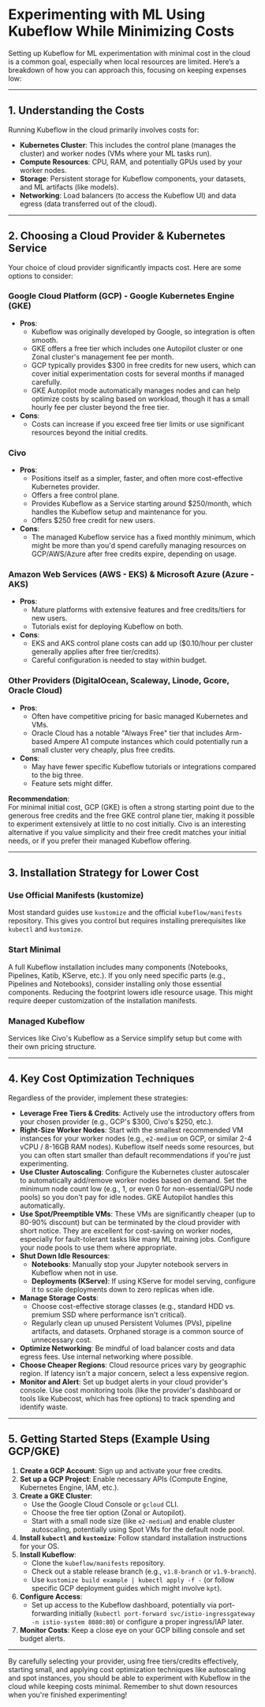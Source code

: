 # Experimenting with ML Using Kubeflow While Minimizing Costs

Setting up Kubeflow for ML experimentation with minimal cost in the cloud is a common goal, especially when local resources are limited. Here’s a breakdown of how you can approach this, focusing on keeping expenses low:

---

## 1. Understanding the Costs

Running Kubeflow in the cloud primarily involves costs for:

- **Kubernetes Cluster**: This includes the control plane (manages the cluster) and worker nodes (VMs where your ML tasks run).
- **Compute Resources**: CPU, RAM, and potentially GPUs used by your worker nodes.
- **Storage**: Persistent storage for Kubeflow components, your datasets, and ML artifacts (like models).
- **Networking**: Load balancers (to access the Kubeflow UI) and data egress (data transferred out of the cloud).

---

## 2. Choosing a Cloud Provider & Kubernetes Service

Your choice of cloud provider significantly impacts cost. Here are some options to consider:

### Google Cloud Platform (GCP) - Google Kubernetes Engine (GKE)
- **Pros**:
  - Kubeflow was originally developed by Google, so integration is often smooth.
  - GKE offers a free tier which includes one Autopilot cluster or one Zonal cluster's management fee per month.
  - GCP typically provides $300 in free credits for new users, which can cover initial experimentation costs for several months if managed carefully.
  - GKE Autopilot mode automatically manages nodes and can help optimize costs by scaling based on workload, though it has a small hourly fee per cluster beyond the free tier.
- **Cons**:
  - Costs can increase if you exceed free tier limits or use significant resources beyond the initial credits.

### Civo
- **Pros**:
  - Positions itself as a simpler, faster, and often more cost-effective Kubernetes provider.
  - Offers a free control plane.
  - Provides Kubeflow as a Service starting around $250/month, which handles the Kubeflow setup and maintenance for you.
  - Offers $250 free credit for new users.
- **Cons**:
  - The managed Kubeflow service has a fixed monthly minimum, which might be more than you'd spend carefully managing resources on GCP/AWS/Azure after free credits expire, depending on usage.

### Amazon Web Services (AWS - EKS) & Microsoft Azure (Azure - AKS)
- **Pros**:
  - Mature platforms with extensive features and free credits/tiers for new users.
  - Tutorials exist for deploying Kubeflow on both.
- **Cons**:
  - EKS and AKS control plane costs can add up ($0.10/hour per cluster generally applies after free tier/credits).
  - Careful configuration is needed to stay within budget.

### Other Providers (DigitalOcean, Scaleway, Linode, Gcore, Oracle Cloud)
- **Pros**:
  - Often have competitive pricing for basic managed Kubernetes and VMs.
  - Oracle Cloud has a notable "Always Free" tier that includes Arm-based Ampere A1 compute instances which could potentially run a small cluster very cheaply, plus free credits.
- **Cons**:
  - May have fewer specific Kubeflow tutorials or integrations compared to the big three.
  - Feature sets might differ.

**Recommendation**:  
For minimal initial cost, GCP (GKE) is often a strong starting point due to the generous free credits and the free GKE control plane tier, making it possible to experiment extensively at little to no cost initially. Civo is an interesting alternative if you value simplicity and their free credit matches your initial needs, or if you prefer their managed Kubeflow offering.

---

## 3. Installation Strategy for Lower Cost

### Use Official Manifests (kustomize)
Most standard guides use `kustomize` and the official `kubeflow/manifests` repository. This gives you control but requires installing prerequisites like `kubectl` and `kustomize`.

### Start Minimal
A full Kubeflow installation includes many components (Notebooks, Pipelines, Katib, KServe, etc.). If you only need specific parts (e.g., Pipelines and Notebooks), consider installing only those essential components. Reducing the footprint lowers idle resource usage. This might require deeper customization of the installation manifests.

### Managed Kubeflow
Services like Civo's Kubeflow as a Service simplify setup but come with their own pricing structure.

---

## 4. Key Cost Optimization Techniques

Regardless of the provider, implement these strategies:

- **Leverage Free Tiers & Credits**: Actively use the introductory offers from your chosen provider (e.g., GCP's $300, Civo's $250, etc.).
- **Right-Size Worker Nodes**: Start with the smallest recommended VM instances for your worker nodes (e.g., `e2-medium` on GCP, or similar 2-4 vCPU / 8-16GB RAM nodes). Kubeflow itself needs some resources, but you can often start smaller than default recommendations if you're just experimenting.
- **Use Cluster Autoscaling**: Configure the Kubernetes cluster autoscaler to automatically add/remove worker nodes based on demand. Set the minimum node count low (e.g., 1, or even 0 for non-essential/GPU node pools) so you don't pay for idle nodes. GKE Autopilot handles this automatically.
- **Use Spot/Preemptible VMs**: These VMs are significantly cheaper (up to 80-90% discount) but can be terminated by the cloud provider with short notice. They are excellent for cost-saving on worker nodes, especially for fault-tolerant tasks like many ML training jobs. Configure your node pools to use them where appropriate.
- **Shut Down Idle Resources**:
  - **Notebooks**: Manually stop your Jupyter notebook servers in Kubeflow when not in use.
  - **Deployments (KServe)**: If using KServe for model serving, configure it to scale deployments down to zero replicas when idle.
- **Manage Storage Costs**:
  - Choose cost-effective storage classes (e.g., standard HDD vs. premium SSD where performance isn't critical).
  - Regularly clean up unused Persistent Volumes (PVs), pipeline artifacts, and datasets. Orphaned storage is a common source of unnecessary cost.
- **Optimize Networking**: Be mindful of load balancer costs and data egress fees. Use internal networking where possible.
- **Choose Cheaper Regions**: Cloud resource prices vary by geographic region. If latency isn't a major concern, select a less expensive region.
- **Monitor and Alert**: Set up budget alerts in your cloud provider's console. Use cost monitoring tools (like the provider's dashboard or tools like Kubecost, which has free options) to track spending and identify waste.

---

## 5. Getting Started Steps (Example Using GCP/GKE)

1. **Create a GCP Account**: Sign up and activate your free credits.
2. **Set up a GCP Project**: Enable necessary APIs (Compute Engine, Kubernetes Engine, IAM, etc.).
3. **Create a GKE Cluster**:
   - Use the Google Cloud Console or `gcloud` CLI.
   - Choose the free tier option (Zonal or Autopilot).
   - Start with a small node size (like `e2-medium`) and enable cluster autoscaling, potentially using Spot VMs for the default node pool.
4. **Install `kubectl` and `kustomize`**: Follow standard installation instructions for your OS.
5. **Install Kubeflow**:
   - Clone the `kubeflow/manifests` repository.
   - Check out a stable release branch (e.g., `v1.8-branch` or `v1.9-branch`).
   - Use `kustomize build example | kubectl apply -f -` (or follow specific GCP deployment guides which might involve `kpt`).
6. **Configure Access**:
   - Set up access to the Kubeflow dashboard, potentially via port-forwarding initially (`kubectl port-forward svc/istio-ingressgateway -n istio-system 8080:80`) or configure a proper ingress/IAP later.
7. **Monitor Costs**: Keep a close eye on your GCP billing console and set budget alerts.

---

By carefully selecting your provider, using free tiers/credits effectively, starting small, and applying cost optimization techniques like autoscaling and spot instances, you should be able to experiment with Kubeflow in the cloud while keeping costs minimal. Remember to shut down resources when you're finished experimenting!
